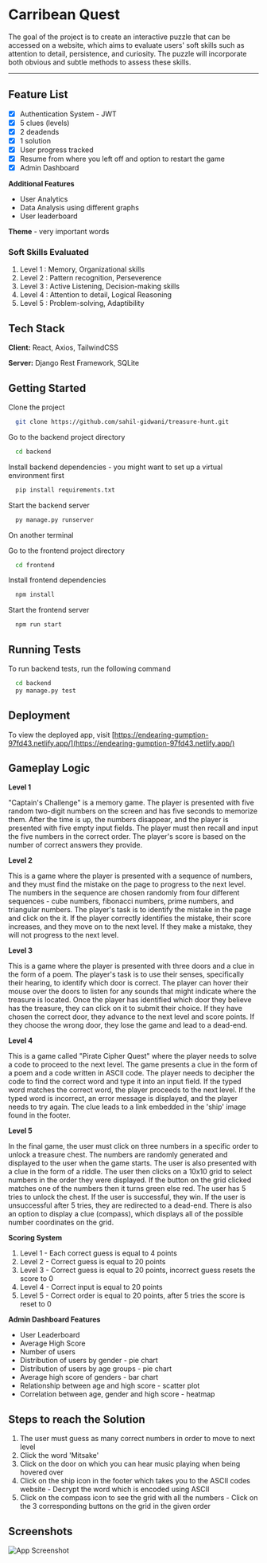 # Carribean Quest

The goal of the project is to create an interactive puzzle that can be accessed on a website, which aims to evaluate users' soft skills such as attention to detail, persistence, and curiosity. The puzzle will incorporate both obvious and subtle methods to assess these skills.

---

## Feature List
- [x] Authentication System - JWT
- [x] 5 clues (levels)
- [x] 2 deadends
- [x] 1 solution
- [x] User progress tracked
- [x] Resume from where you left off and option to restart the game
- [x] Admin Dashboard 

**Additional Features**
- User Analytics
- Data Analysis using different graphs
- User leaderboard

**Theme** - very important words

### Soft Skills Evaluated
1. Level 1 : Memory, Organizational skills 
2. Level 2 : Pattern recognition, Perseverence
3. Level 3 : Active Listening, Decision-making skills
4. Level 4 : Attention to detail, Logical Reasoning
5. Level 5 : Problem-solving, Adaptibility

## Tech Stack

**Client:** React, Axios, TailwindCSS

**Server:** Django Rest Framework, SQLite

## Getting Started

Clone the project

```bash
  git clone https://github.com/sahil-gidwani/treasure-hunt.git
```

Go to the backend project directory

```bash
  cd backend
```

Install backend dependencies - you might want to set up a virtual environment first

```bash
  pip install requirements.txt
```

Start the backend server

```bash
  py manage.py runserver
```

On another terminal

Go to the frontend project directory

```bash
  cd frontend
```

Install frontend dependencies

```bash
  npm install
```

Start the frontend server

```bash
  npm run start
```

## Running Tests

To run backend tests, run the following command

```bash
  cd backend
  py manage.py test
```

## Deployment

To view the deployed app, visit [https://endearing-gumption-97fd43.netlify.app/](https://endearing-gumption-97fd43.netlify.app/)

## Gameplay Logic

**Level 1**

"Captain's Challenge" is a memory game. The player is presented with five random two-digit numbers on the screen and has five seconds to memorize them. After the time is up, the numbers disappear, and the player is presented with five empty input fields. The player must then recall and input the five numbers in the correct order. The player's score is based on the number of correct answers they provide.

**Level 2**

This is a game where the player is presented with a sequence of numbers, and they must find the mistake on the page to progress to the next level. The numbers in the sequence are chosen randomly from four different sequences - cube numbers, fibonacci numbers, prime numbers, and triangular numbers. The player's task is to identify the mistake in the page and click on the it. If the player correctly identifies the mistake, their score increases, and they move on to the next level. If they make a mistake, they will not progress to the next level.

**Level 3**

This is a game where the player is presented with three doors and a clue in the form of a poem. The player's task is to use their senses, specifically their hearing, to identify which door is correct. The player can hover their mouse over the doors to listen for any sounds that might indicate where the treasure is located. Once the player has identified which door they believe has the treasure, they can click on it to submit their choice. If they have chosen the correct door, they advance to the next level and score points. If they choose the wrong door, they lose the game and lead to a dead-end.

**Level 4**

This is a game called "Pirate Cipher Quest" where the player needs to solve a code to proceed to the next level. The game presents a clue in the form of a poem and a code written in ASCII code. The player needs to decipher the code to find the correct word and type it into an input field. If the typed word matches the correct word, the player proceeds to the next level. If the typed word is incorrect, an error message is displayed, and the player needs to try again. The clue leads to a link embedded in the 'ship' image found in the footer.

**Level 5**

In the final game, the user must click on three numbers in a specific order to unlock a treasure chest. The numbers are randomly generated and displayed to the user when the game starts. The user is also presented with a clue in the form of a riddle. The user then clicks on a 10x10 grid to select numbers in the order they were displayed. If the button on the grid clicked matches one of the numbers then it turns green else red. The user has 5 tries to unlock the chest. If the user is successful, they win. If the user is unsuccessful after 5 tries, they are redirected to a dead-end. There is also an option to display a clue (compass), which displays all of the possible number coordinates on the grid.

**Scoring System**

1. Level 1 - Each correct guess is equal to 4 points
2. Level 2 - Correct guess is equal to 20 points
3. Level 3 - Correct guess is equal to 20 points, incorrect guess resets the score to 0
4. Level 4 - Correct input is equal to 20 points
5. Level 5 - Correct order is equal to 20 points, after 5 tries the score is reset to 0

**Admin Dashboard Features**
- User Leaderboard
- Average High Score
- Number of users
- Distribution of users by gender - pie chart
- Distribution of users by age groups - pie chart
- Average high score of genders - bar chart
- Relationship between age and high score - scatter plot
- Correlation between age, gender and high score - heatmap

## Steps to reach the Solution

1. The user must guess as many correct numbers in order to move to next level
2. Click the word 'Mitsake'
3. Click on the door on which you can hear music playing when being hovered over
4. Click on the ship icon in the footer which takes you to the ASCII codes website - Decrypt the word which is encoded using ASCII
5. Click on the compass icon to see the grid with all the numbers - Click on the 3 corresponding buttons on the grid in the given order

## Screenshots

![App Screenshot](https://via.placeholder.com/468x300?text=App+Screenshot+Here)
